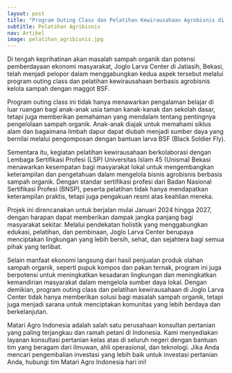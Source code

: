 ```yaml
---
layout: post
title: "Program Outing Class dan Pelatihan Kewirausahaan Agrobisnis di Joglo Larva Center, Bekasi"
subtitle: Pelatihan Agribisnis 
nav: Artikel
image: pelatihan_agribisnis.jpg
---
```


Di tengah keprihatinan akan masalah sampah organik dan potensi pemberdayaan ekonomi masyarakat, Joglo Larva Center di Jatiasih, Bekasi, telah menjadi pelopor dalam menggabungkan kedua aspek tersebut melalui program outing class dan pelatihan kewirausahaan berbasis agrobisnis kelola sampah dengan maggot BSF.

Program outing class ini tidak hanya menawarkan pengalaman belajar di luar ruangan bagi anak-anak usia taman kanak-kanak dan sekolah dasar, tetapi juga memberikan pemahaman yang mendalam tentang pentingnya pengelolaan sampah organik. Anak-anak diajak untuk memahami siklus alam dan bagaimana limbah dapur dapat diubah menjadi sumber daya yang bernilai melalui pengomposan dengan bantuan larva BSF (Black Soldier Fly).

Sementara itu, kegiatan pelatihan kewirausahaan berkolaborasi dengan Lembaga Sertifikasi Profesi (LSP) Universitas Islam 45 (Unisma) Bekasi menawarkan kesempatan bagi masyarakat lokal untuk mengembangkan keterampilan dan pengetahuan dalam mengelola bisnis agrobisnis berbasis sampah organik. Dengan standar sertifikasi profesi dari Badan Nasional Sertifikasi Profesi (BNSP), peserta pelatihan tidak hanya mendapatkan keterampilan praktis, tetapi juga pengakuan resmi atas keahlian mereka.

Projek ini direncanakan untuk berjalan mulai Januari 2024 hingga 2027, dengan harapan dapat memberikan dampak jangka panjang bagi masyarakat sekitar. Melalui pendekatan holistik yang menggabungkan edukasi, pelatihan, dan pembinaan, Joglo Larva Center berupaya menciptakan lingkungan yang lebih bersih, sehat, dan sejahtera bagi semua pihak yang terlibat.

Selain manfaat ekonomi langsung dari hasil penjualan produk olahan sampah organik, seperti pupuk kompos dan pakan ternak, program ini juga berpotensi untuk meningkatkan kesadaran lingkungan dan meningkatkan kemandirian masyarakat dalam mengelola sumber daya lokal. Dengan demikian, program outing class dan pelatihan kewirausahaan di Joglo Larva Center tidak hanya memberikan solusi bagi masalah sampah organik, tetapi juga menjadi sarana untuk menciptakan komunitas yang lebih berdaya dan berkelanjutan.

Matari Agro Indonesia adalah salah satu perusahaan konsultan pertanian yang paling terjangkau dan ramah petani di Indonesia. Kami menyediakan layanan konsultasi pertanian kelas atas di seluruh negeri dengan bantuan tim yang beragam dari ilmuwan, ahli operasional, dan teknologi. Jika Anda mencari pengembalian investasi yang lebih baik untuk investasi pertanian Anda, hubungi tim Matari Agro Indonesia hari ini!
